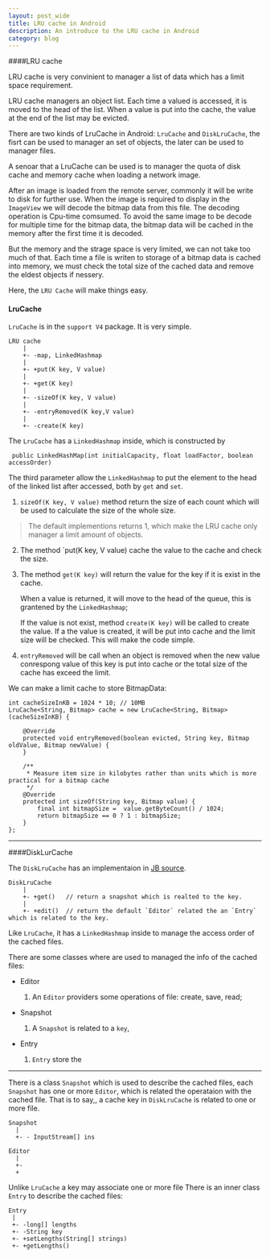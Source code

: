 ```yaml
---
layout: post_wide
title: LRU cache in Android
description: An introduce to the LRU cache in Android
category: blog
---
```

####LRU cache

LRU cache is very convinient to manager a list of data which has a limit space requirement.

LRU cache managers an object list. Each time a valued is accessed, it is moved to the head of the list. When a value is put into the cache, the value at the end of the list may be evicted.

There are two kinds of LruCache in Android: `LruCache` and `DiskLruCache`, the fisrt can be used to manager an set of objects, the later can be used to manager files.

A senoar that a LruCache can be used is to manager the quota of disk cache and memory cache when loading a network image.

After an image is loaded from the remote server, commonly it will be write to disk for further use. When the image is required to display in the `ImageView` we will decode the bitmap data from this file. The decoding operation is Cpu-time comsumed. To avoid the same image to be decode for multiple time for the bitmap data, the bitmap data will be cached in the memory after the first time it is decoded.

But the memory and the strage space is very limited, we can not take too much of that. Each time a file is writen to storage of a bitmap data is cached into memory, we must check the total size of the cached data and remove the eldest objects if nessery.

Here, the `LRU Cache` will make things easy.

#### LruCache

`LruCache` is in the `support V4` package. It is very simple.


    LRU cache
        |
        +- -map, LinkedHashmap
        |
        +- +put(K key, V value)
        |
        +- +get(K key)
        |
        +- -sizeOf(K key, V value)
        |
        +- -entryRemoved(K key,V value)
        |
        +- -create(K key)


The `LruCache` has a `LinkedHashmap` inside, which is constructed by

     public LinkedHashMap(int initialCapacity, float loadFactor, boolean accessOrder)

The third parameter allow the `LinkedHashmap` to put the element to the head of the linked list after accessed, both by `get` and `set`.

1. `sizeOf(K key, V value)` method return the size of each count which will be used to calculate the size of the whole size.
> The default implementions returns 1, which make the LRU cache only manager a limit amount of objects.
2. The method `put(K key, V value) cache the value to the cache and check the size.
3. The method `get(K key)` will return the value for the key if it is exist in the cache. 

    When a value is returned, it will move to the head of the queue, this is grantened by the `LinkedHashmap`;

    If the value is not exist, method `create(K key)` will be called to create the value. If a the value is created, it will be put into cache and the limit size will be checked. This will make the code simple.

4. `entryRemoved` will be call when an object is removed when the new value conrespong value of this key is put into cache
    or the total size of the cache has exceed the limit.

We can make a limit cache to store BitmapData:

    int cacheSizeInKB = 1024 * 10; // 10MB
    LruCache<String, Bitmap> cache = new LruCache<String, Bitmap>(cacheSizeInKB) {

        @Override
        protected void entryRemoved(boolean evicted, String key, Bitmap oldValue, Bitmap newValue) {
        }

        /**
         * Measure item size in kilobytes rather than units which is more practical for a bitmap cache
         */
        @Override
        protected int sizeOf(String key, Bitmap value) {
            final int bitmapSize =  value.getByteCount() / 1024;
            return bitmapSize == 0 ? 1 : bitmapSize;
        }
    };

---
####DiskLurCache

The `DiskLruCache` has an implementaion in [JB source][source].

    DiskLruCache
        |
        +- +get()   // return a snapshot which is realted to the key.
        |
        +- +edit()  // return the default `Editor` related the an `Entry` which is related to the key.

Like `LruCache`, it has a `LinkedHashmap` inside to manage the access order of the cached files. 

There are some classes where are used to managed the info of the cached files:

*   Editor

    1.  An `Editor` providers some operations of file: create, save, read;

*   Snapshot
    
    1. A `Snapshot` is related to a `key`, 
    
*   Entry

    1. `Entry` store the 


---
[source]: https://android.googlesource.com/platform/libcore/+/android-4.1.1_r1/luni/src/main/java/libcore/io/DiskLruCache.java



There is a class `Snapshot` which is used to describe the cached files, each `Snapshot` has one or more `Editor`, which is related the operataion with the cached file. That is to say,, a cache key in `DiskLruCache` is related to one or more file.

    Snapshot
      |
      +- - InputStream[] ins

    Editor
      |
      +-
      +

Unlike `LruCache` a key may associate one or more file
There is an inner class `Entry` to describe the cached files:

    Entry
     |  
     +- -long[] lengths
     +- -String key
     +- +setLengths(String[] strings)
     +- +getLengths()


